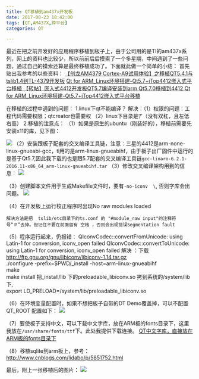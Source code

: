 ```yaml
---
title: QT移植到am437x开发板
date: 2017-08-23 18:42:00
tags: [QT,AM437X,跨平台]
categories: QT

---
```

最近在把之前开发好的应用程序移植到板子上，由于公司用的是TI的am437x系列，网上的资料也比较少，所以前前后后摸索了一个多星期，中间遇到了一些问题，通过自己的摸索还算是最终移植成功了。下面就此做一个简单的小结：
首先贴出我参考的以些资料：
[【创龙AM4379 Cortex-A9试用体验】之移植QT5.4.1与tslib1.4到TL-4379开发板](http://bbs.elecfans.com/forum.php?mod=viewthread&tid=905966&extra=&ordertype=2)
[Qt for ARM_Linux环境搭建-Qt5.7+iTop4412嵌入式平台移植 ](http://blog.csdn.net/hechao3225/article/details/52981148)
[【转帖】嵌入式4412开发板QT5.7编译安装到arm ](http://www.cnblogs.com/topeet/p/5711957.html)
[Qt5.7.0移植到4412 ](http://www.cnblogs.com/t1029901995/p/6046600.html)
[Qt for ARM_Linux环境搭建-Qt5.7+iTop4412嵌入式平台移植 ](http://blog.csdn.net/hechao3225/article/details/52981148)

在移植的过程中遇到的问题：
1.linux下qt不能编译？
  解决：（1）权限的问题：工程代码需要权限；qtcreator也需要权 （2）linux下目录是‘/’（没有双杠，且左低右高）
2.移植的注意点：
  （1）如果是原生的ubuntu（刚装好的），移植前需要先安装x11的库，见下图：
  
  ![](http://ols4zt49w.bkt.clouddn.com/%E5%AE%89%E8%A3%85x11,%E5%8F%AF%E8%83%BD%E5%AE%89%E8%A3%85%E6%BA%90%E9%9C%80%E8%A6%81%E6%94%B9.png)
  （2）安装跟板子配套的交叉编译工具链，注意：三星的4412是arm-none-linux-gnueabi-gcc，ti用的是arm-linux-gnueabihf，由于板子出厂固件中运行的是基于Qt5.7,因此我下载的也是跟5.7配套的交叉编译工具链`gcc-linaro-6.2.1-2016.11-x86_64_arm-linux-gnueabihf.tar`
  （3）修改交叉编译架构用到的信息：
   ![](http://ols4zt49w.bkt.clouddn.com/1503489195%281%29.png)
   
  （3）创建脚本文件用于生成Makefile文件时，要有`-no-iconv  \`, 否则字库会出问题。
   ![](http://ols4zt49w.bkt.clouddn.com/1503489408%281%29.png)
  
  （4）在开发板上运行校正程序时出现No raw modules loaded
```
解决方法是把  tslib/etc目录下的ts.conf 的 "#module_raw input"的注释符号“＃”去掉。但记住不要在前面留有 空格 ，否则会出现错误Segmentation fault
```
  （5）程序运行起来，仍报错：
QIconvCodec::convertFromUnicode: using Latin-1 for conversion, iconv_open failed
QIconvCodec::convertToUnicode: using Latin-1 for conversion, iconv_open failed​
解决 ：下载 http://ftp.gnu.org/gnu/libiconv/libiconv-1.14.tar.gz   
                ./configure -prefix=$PWD/_install -host=arm-linux-gnueabihf   
                make   
                make install 
                把_install/lib 下的preloadable_libiconv.so 拷到系统的/system/lib 下,  
                export LD_PRELOAD=/system/lib/preloadable_libiconv.so

   （6）在环境变量配置时，如果不想把板子自带的DT Demo覆盖掉，可以不配置QT_ROOT
   配置如下：
   ![](http://ols4zt49w.bkt.clouddn.com/1503489027%281%29.png)
   
   （7）要使板子支持中文，可以下载中文字库，放在ARM板的fonts目录下，这里我放在`/usr/share/fonts/ttf`下。此处我提供下载连接。
   [QT中文字库，直接放在ARM板的fonts目录下](http://ols4zt49w.bkt.clouddn.com/DroidSansFallback.ttf)
   
   （8）移植sqlite到arm板上，参考：http://www.cnblogs.com/lidabo/p/5851752.html

最后，附上一张移植后的图片：
![](http://ols4zt49w.bkt.clouddn.com/881346359011543039.jpg)